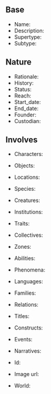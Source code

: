 ## Base
- <span class="text-field" data-tooltip="Text">Name</span>: 
- <span class="text-field" data-tooltip="Text">Description</span>: 
- <span class="text-field" data-tooltip="Text">Supertype</span>: 
- <span class="text-field" data-tooltip="Text">Subtype</span>: 

## Nature
- <span class="text-field" data-tooltip="Text">Rationale</span>: 
- <span class="text-field" data-tooltip="Text">History</span>: 
- <span class="text-field" data-tooltip="Text">Status</span>: 
- <span class="text-field" data-tooltip="Text">Reach</span>: 
- <span class="number-field" data-tooltip="Number, max: 0">Start_date</span>: 
- <span class="number-field" data-tooltip="Number, max: 0">End_date</span>: 
- <span class="link-field" data-tooltip="Single Character">Founder</span>: 
- <span class="link-field" data-tooltip="Single Institution">Custodian</span>: 

## Involves
- <span class="multi-link-field" data-tooltip="Multi Character">Characters</span>: 
- <span class="multi-link-field" data-tooltip="Multi Object">Objects</span>: 
- <span class="multi-link-field" data-tooltip="Multi Location">Locations</span>: 
- <span class="multi-link-field" data-tooltip="Multi Species">Species</span>: 
- <span class="multi-link-field" data-tooltip="Multi Creature">Creatures</span>: 
- <span class="multi-link-field" data-tooltip="Multi Institution">Institutions</span>: 
- <span class="multi-link-field" data-tooltip="Multi Trait">Traits</span>: 
- <span class="multi-link-field" data-tooltip="Multi Collective">Collectives</span>: 
- <span class="multi-link-field" data-tooltip="Multi Zone">Zones</span>: 
- <span class="multi-link-field" data-tooltip="Multi Ability">Abilities</span>: 
- <span class="multi-link-field" data-tooltip="Multi Phenomenon">Phenomena</span>: 
- <span class="multi-link-field" data-tooltip="Multi Language">Languages</span>: 
- <span class="multi-link-field" data-tooltip="Multi Family">Families</span>: 
- <span class="multi-link-field" data-tooltip="Multi Relation">Relations</span>: 
- <span class="multi-link-field" data-tooltip="Multi Title">Titles</span>: 
- <span class="multi-link-field" data-tooltip="Multi Construct">Constructs</span>: 
- <span class="multi-link-field" data-tooltip="Multi Event">Events</span>: 
- <span class="multi-link-field" data-tooltip="Multi Narrative">Narratives</span>: 

- <span class="text-field" data-tooltip="Text">Id</span>: 
- <span class="text-field" data-tooltip="Text">Image url</span>: 
- <span class="text-field" data-tooltip="Text">World</span>: 

